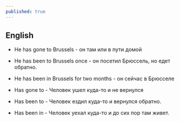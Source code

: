 ```yaml
---
published: true
---
```

## English

- He has gone to Brussels - он там или в пути домой
- He has been to Brussels once - он посетил Брюссель, но едет обратно.
- He has been in Brussels for two months - он сейчас в Брюсселе

- Has gone to - Человек ушел куда-то и не вернулся
- Has been to - Человек ездил куда-то и вернулся обратно.
- Has been in - Человек уехал куда-то и до сих пор там живет.
